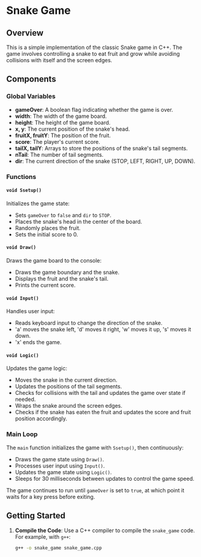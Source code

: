 # Snake Game

## Overview

This is a simple implementation of the classic Snake game in C++. The game involves controlling a snake to eat fruit and grow while avoiding collisions with itself and the screen edges.

## Components

### Global Variables

- **gameOver**: A boolean flag indicating whether the game is over.
- **width**: The width of the game board.
- **height**: The height of the game board.
- **x, y**: The current position of the snake's head.
- **fruitX, fruitY**: The position of the fruit.
- **score**: The player's current score.
- **tailX, tailY**: Arrays to store the positions of the snake's tail segments.
- **nTail**: The number of tail segments.
- **dir**: The current direction of the snake (STOP, LEFT, RIGHT, UP, DOWN).

### Functions

#### `void Ssetup()`
Initializes the game state:
- Sets `gameOver` to `false` and `dir` to `STOP`.
- Places the snake's head in the center of the board.
- Randomly places the fruit.
- Sets the initial score to 0.

#### `void Draw()`
Draws the game board to the console:
- Draws the game boundary and the snake.
- Displays the fruit and the snake's tail.
- Prints the current score.

#### `void Input()`
Handles user input:
- Reads keyboard input to change the direction of the snake.
- 'a' moves the snake left, 'd' moves it right, 'w' moves it up, 's' moves it down.
- 'x' ends the game.

#### `void Logic()`
Updates the game logic:
- Moves the snake in the current direction.
- Updates the positions of the tail segments.
- Checks for collisions with the tail and updates the game over state if needed.
- Wraps the snake around the screen edges.
- Checks if the snake has eaten the fruit and updates the score and fruit position accordingly.

### Main Loop

The `main` function initializes the game with `Ssetup()`, then continuously:
- Draws the game state using `Draw()`.
- Processes user input using `Input()`.
- Updates the game state using `Logic()`.
- Sleeps for 30 milliseconds between updates to control the game speed.

The game continues to run until `gameOver` is set to `true`, at which point it waits for a key press before exiting.

## Getting Started

1. **Compile the Code**: Use a C++ compiler to compile the `snake_game` code. For example, with `g++`:
   ```bash
   g++ -o snake_game snake_game.cpp
